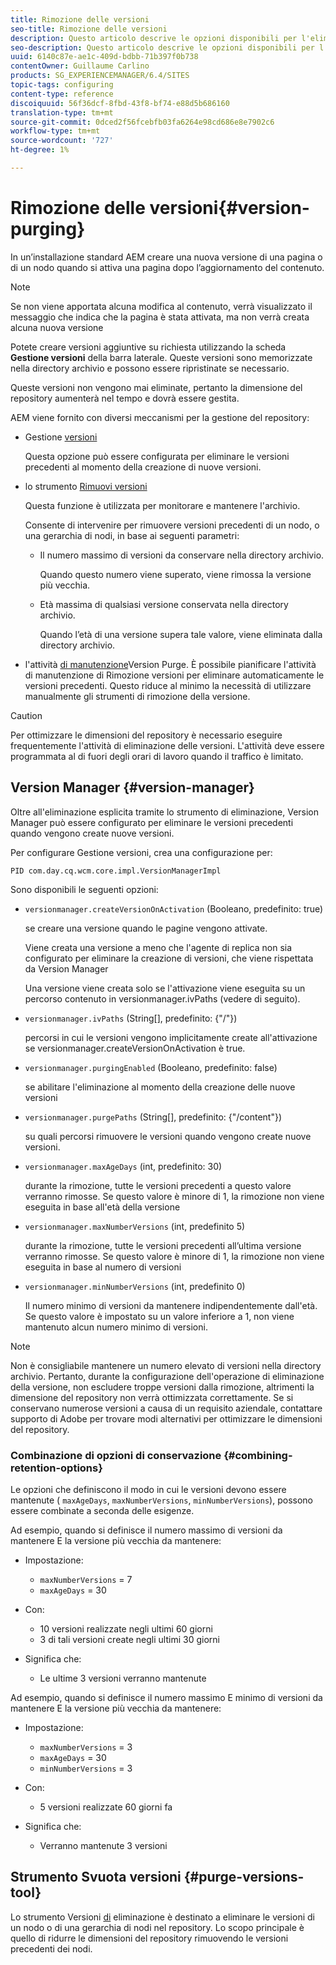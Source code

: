 ```yaml
---
title: Rimozione delle versioni
seo-title: Rimozione delle versioni
description: Questo articolo descrive le opzioni disponibili per l'eliminazione delle versioni.
seo-description: Questo articolo descrive le opzioni disponibili per l'eliminazione delle versioni.
uuid: 6140c87e-ae1c-409d-bdbb-71b397f0b738
contentOwner: Guillaume Carlino
products: SG_EXPERIENCEMANAGER/6.4/SITES
topic-tags: configuring
content-type: reference
discoiquuid: 56f36dcf-8fbd-43f8-bf74-e88d5b686160
translation-type: tm+mt
source-git-commit: 0dced2f56fcebfb03fa6264e98cd686e8e7902c6
workflow-type: tm+mt
source-wordcount: '727'
ht-degree: 1%

---
```



# Rimozione delle versioni{#version-purging}

In un’installazione standard AEM creare una nuova versione di una pagina o di un nodo quando si attiva una pagina dopo l’aggiornamento del contenuto.

>[!NOTE]
>
>Se non viene apportata alcuna modifica al contenuto, verrà visualizzato il messaggio che indica che la pagina è stata attivata, ma non verrà creata alcuna nuova versione

Potete creare versioni aggiuntive su richiesta utilizzando la scheda **Gestione versioni** della barra laterale. Queste versioni sono memorizzate nella directory archivio e possono essere ripristinate se necessario.

Queste versioni non vengono mai eliminate, pertanto la dimensione del repository aumenterà nel tempo e dovrà essere gestita.

AEM viene fornito con diversi meccanismi per la gestione del repository:

* Gestione [versioni](#version-manager)

   Questa opzione può essere configurata per eliminare le versioni precedenti al momento della creazione di nuove versioni.

* lo strumento [Rimuovi versioni](/help/sites-deploying/monitoring-and-maintaining.md#version-purging)

   Questa funzione è utilizzata per monitorare e mantenere l&#39;archivio.

   Consente di intervenire per rimuovere versioni precedenti di un nodo, o una gerarchia di nodi, in base ai seguenti parametri:

   * Il numero massimo di versioni da conservare nella directory archivio.

      Quando questo numero viene superato, viene rimossa la versione più vecchia.

   * Età massima di qualsiasi versione conservata nella directory archivio.

      Quando l’età di una versione supera tale valore, viene eliminata dalla directory archivio.

* l&#39;attività [di manutenzione](/help/sites-administering/operations-dashboard.md#automated-maintenance-tasks)Version Purge. È possibile pianificare l&#39;attività di manutenzione di Rimozione versioni per eliminare automaticamente le versioni precedenti. Questo riduce al minimo la necessità di utilizzare manualmente gli strumenti di rimozione della versione.

>[!CAUTION]
>
>Per ottimizzare le dimensioni del repository è necessario eseguire frequentemente l&#39;attività di eliminazione delle versioni. L&#39;attività deve essere programmata al di fuori degli orari di lavoro quando il traffico è limitato.

## Version Manager {#version-manager}

Oltre all&#39;eliminazione esplicita tramite lo strumento di eliminazione, Version Manager può essere configurato per eliminare le versioni precedenti quando vengono create nuove versioni.

Per configurare Gestione versioni, crea una configurazione per:

`PID com.day.cq.wcm.core.impl.VersionManagerImpl`

Sono disponibili le seguenti opzioni:

* `versionmanager.createVersionOnActivation` (Booleano, predefinito: true)

   se creare una versione quando le pagine vengono attivate.

   Viene creata una versione a meno che l&#39;agente di replica non sia configurato per eliminare la creazione di versioni, che viene rispettata da Version Manager

   Una versione viene creata solo se l&#39;attivazione viene eseguita su un percorso contenuto in versionmanager.ivPaths (vedere di seguito).

* `versionmanager.ivPaths` (String[], predefinito: {&quot;/&quot;})

   percorsi in cui le versioni vengono implicitamente create all&#39;attivazione se versionmanager.createVersionOnActivation è true.

* `versionmanager.purgingEnabled` (Booleano, predefinito: false)

   se abilitare l&#39;eliminazione al momento della creazione delle nuove versioni

* `versionmanager.purgePaths` (String[], predefinito: {&quot;/content&quot;})

   su quali percorsi rimuovere le versioni quando vengono create nuove versioni.

* `versionmanager.maxAgeDays` (int, predefinito: 30)

   durante la rimozione, tutte le versioni precedenti a questo valore verranno rimosse. Se questo valore è minore di 1, la rimozione non viene eseguita in base all&#39;età della versione

* `versionmanager.maxNumberVersions` (int, predefinito 5)

   durante la rimozione, tutte le versioni precedenti all’ultima versione verranno rimosse. Se questo valore è minore di 1, la rimozione non viene eseguita in base al numero di versioni

* `versionmanager.minNumberVersions` (int, predefinito 0)

   Il numero minimo di versioni da mantenere indipendentemente dall&#39;età. Se questo valore è impostato su un valore inferiore a 1, non viene mantenuto alcun numero minimo di versioni.

>[!NOTE]
>
>Non è consigliabile mantenere un numero elevato di versioni nella directory archivio. Pertanto, durante la configurazione dell&#39;operazione di eliminazione della versione, non escludere troppe versioni dalla rimozione, altrimenti la dimensione del repository non verrà ottimizzata correttamente. Se si conservano numerose versioni a causa di un requisito aziendale, contattare  supporto di Adobe per trovare modi alternativi per ottimizzare le dimensioni del repository.

### Combinazione di opzioni di conservazione {#combining-retention-options}

Le opzioni che definiscono il modo in cui le versioni devono essere mantenute ( `maxAgeDays`, `maxNumberVersions`, `minNumberVersions`), possono essere combinate a seconda delle esigenze.

Ad esempio, quando si definisce il numero massimo di versioni da mantenere E la versione più vecchia da mantenere:

* Impostazione:

   * `maxNumberVersions` = 7
   * `maxAgeDays` = 30

* Con:

   * 10 versioni realizzate negli ultimi 60 giorni
   * 3 di tali versioni create negli ultimi 30 giorni

* Significa che:

   * Le ultime 3 versioni verranno mantenute

Ad esempio, quando si definisce il numero massimo E minimo di versioni da mantenere E la versione più vecchia da mantenere:

* Impostazione:

   * `maxNumberVersions` = 3
   * `maxAgeDays` = 30
   * `minNumberVersions` = 3

* Con:

   * 5 versioni realizzate 60 giorni fa

* Significa che:

   * Verranno mantenute 3 versioni

## Strumento Svuota versioni {#purge-versions-tool}

Lo strumento Versioni [di](/help/sites-deploying/monitoring-and-maintaining.md#purgeversionstool) eliminazione è destinato a eliminare le versioni di un nodo o di una gerarchia di nodi nel repository. Lo scopo principale è quello di ridurre le dimensioni del repository rimuovendo le versioni precedenti dei nodi.
